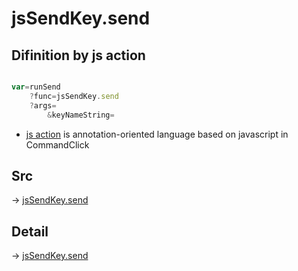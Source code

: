 # jsSendKey.send

## Difinition by js action

```js.js

var=runSend
	?func=jsSendKey.send
	?args=
		&keyNameString=
```

- [js action]() is annotation-oriented language based on javascript in CommandClick

## Src

-> [jsSendKey.send](https://github.com/puutaro/CommandClick/blob/master/app/src/main/java/com/puutaro/commandclick/fragment_lib/terminal_fragment/js_interface/JsSendKey.kt#L41)

## Detail

-> [jsSendKey.send](https://github.com/puutaro/CommandClick/blob/master/md/developer/js_interface/details/JsSendKey/send.md)
